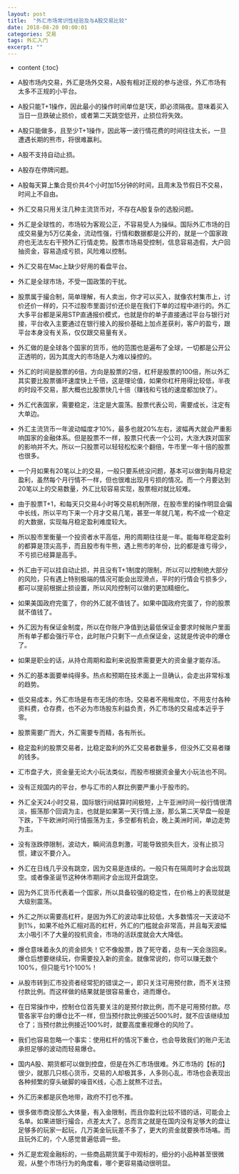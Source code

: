 ```yaml
---
layout: post
title:  "外汇市场常识性经验及与A股交易比较"
date: 2018-08-20 00:00:01
categories: 交易
tags: 外汇入门
excerpt: ""
---
```


* content
{:toc}


* A股市场内交易，外汇是场外交易，A股有相对正规的参与途径，外汇市场有太多不正规的小平台。

* A股只能T+1操作，因此最小的操作时间单位是1天，即必须隔夜。意味着买入当日一旦跌破止损价，或者第二天跳空低开，止损位将失效。

* A股只能做多，且至少T+1操作，因此等一波行情花费的时间往往太长，一旦遭遇长期的熊市，将很难赢利。

* A股不支持自动止损。

* A股存在停牌问题。

* A股每天算上集合竞价共4个小时加15分钟的时间，且周末及节假日不交易，时间上不自由。

* 外汇交易只用关注几种主流货币对，不存在A股复杂的选股问题。

* 外汇是全球性的，市场较为客观公正，不容易受人为操纵。国际外汇市场的日成交易量为5万亿美金，流动性强，行情和数据都是公开的，就是一个国家政府也无法左右干预外汇行情走势。股票市场易受控制，信息容易造假，大户回抽资金，容易造成亏损，风险难以控制。

* 外汇交易在Mac上缺少好用的看盘平台。

* 外汇是全球市场，不受一国政策的干扰。

* 股票属于撮合制，简单理解，有人卖出，你才可以买入，就像农村集市上，讨价还价一样的，只不过股市里面讨价还价是在我们下单的过程中进行的。外汇大多平台都是采用STP直通报价模式，也就是你的单子直接通过平台与银行对接，平台收入主要通过在银行接入的报价基础上加点差获利，客户的盈亏，跟平台本身没有关系，仅仅跟交易量有关。

* 外汇做的是全球各个国家的货币，他的范围也是遍布了全球，一切都是公开公正透明的，因为其庞大的市场是人为难以操控的。

* 外汇的时间是股票的6倍，方向是股票的2倍，杠杆是股票的100倍，所以外汇其实要比股票循环速度快上千倍，这是理论值，如果你杠杆用得比较低，半夜的时段不交易，那大概也比股票快几十倍（赚钱和亏钱的速度都加快了）。

* 外汇代表国家，需要稳定，注定是大震荡。股票代表公司，需要成长，注定有大单边。

* 外汇主流货币一年波动幅度才10%，最多也就20%左右，波幅再大就会严重影响国家的金融体系。但是股票不一样，股票只代表一个公司，大涨大跌对国家的影响并不大。所以一只股票可以轻轻松松来个翻倍，牛市里一年十倍的股票也很多。

* 一个月如果有20笔以上的交易，一般只要系统没问题，基本可以做到每月稳定盈利，虽然每个月行情不一样，但也很难出现月亏损的情况。而一个月要达到20笔以上的交易数量，外汇比较容易实现，股票相对就比较难。

* 由于股票T+1，和每天只交易4小时等交易机制所限，在股市里的操作明显会偏中长线，所以平均下来一个月才交易几笔，甚至一年就几笔，构不成一个稳定的大数据，实现每月稳定盈利难度较大。

* 所以股市里衡量一个投资者水平高低，用的周期往往是一年。能每年稳定盈利的都算是顶尖高手，而且股市有牛熊，遇上熊市的年份，比的都是谁亏得少，不亏损已经算是高手。

* 外汇由于可以挂自动止损，并且没有T+1制度的限制，所以可以控制绝大部分的风险，只有遇上特别极端的情况可能会出现滑点，平时的行情会亏损多少，都可以提前根据止损设置，所以风险控制可以做的更加精细化。

* 如果美国政府完蛋了，你的外汇就不值钱了。如果中国政府完蛋了，你的股票就不值钱了。

* 外汇因为有保证金制度，所以在你账户净值到达最低保证金要求时候账户里面所有单子都会强行平仓，此时账户只剩下一点点保证金，这就是传说中的爆仓了。

* 如果是职业的话，从持仓周期和盈利来说股票需要更大的资金量才能存活。

* 外汇的基本面要单纯得多。热点和预期在技术面上一旦确认，会走出非常标准的趋势。

* 低交易成本，外汇市场是有市无场的市场，交易者不用租席位，不用支付各种资料费，仓存费，也不必为市场股东利益负责，外汇市场的交易成本近乎于零。

* 股票需要广而大，外汇需要专而精，各有所长。

* 稳定盈利的股票交易者，比稳定盈利的外汇交易者数量多，但没外汇交易者赚的钱多。

* 汇市盘子大，资金量无论大小玩法类似，而股市根据资金量大小玩法也不同。

* 没有正规国内的平台，参与汇市的人群比例要严重小于股市的。

* 外汇全天24小时交易，国际银行间结算时间极短，上午亚洲时间一般行情很清淡，振荡那个回调为主，也就是如果第一天行情上涨，那么第二天早盘一般是下跌，下午欧洲时间行情振荡为主，多空都有机会，晚上美洲时间，单边走势为主。

* 没有涨跌停限制，波动大，瞬间消息刺激，可能导致损失巨大，没有止损习惯，建议不要介入。

* 外汇在日线几乎没有跳空，因为交易是连续的。一般只有在隔周时才会出现跳空。或者像圣诞节这种休市期间才会出现开盘跳空。

* 因为外汇货币代表着一个国家，所以具备较强的稳定性，在价格上的表现就是大级别震荡。

* 外汇之所以需要高杠杆，是因为外汇的波动率比较低，大多数情况一天波动不到1%，如果不给外汇相对高的杠杆，外汇的门槛就会非常高，并且每天波幅太小吸引不了大量的投机资金，市场的活跃度就会大大降低。

* 爆仓意味着永久的资金损失！它不像股票，跌了死守着，总有一天会涨回来。爆仓后想要继续玩，你需要投入新的资金。就像常说的，你可以赚无数个100%，但只能亏1个100%！

* 从股市转到汇市投资者经常犯的错误之一，即只关注可用预付款，而不关注预付款比例。而这样做的结果就是很容易重仓，进而爆仓。

* 在日常操作中，控制仓位首先要关注的是预付款比例，而不是可用预付款。尽管各家平台的爆仓比不一样，但当预付款比例接近500%时，就不应该继续加仓了；当预付款比例接近100%时，就要高度重视爆仓的风险了。

* 我们也容易忽略一个事实：使用杠杆的情况下重仓，也会导致我们的账户无法承担足够的波动而轻易爆仓。

* 国内A股、期货都可以做到控盘，但是在外汇市场很难。外汇市场的【标的】很少，就那几只核心货币，交易的人却极其多，人多则心乱，市场也会表现出各种频繁的穿头破脚的噪音K线，心态上就熬不过去。

* 外汇历来都是灰色地带，政府不打也不推。

* 很多做市商没那么大体量，有入金限制，而且你盈利比较不错的话，可能会上名单。如果进银行撮合，点差太大了。总而言之就是在国内没有足够大的盘让足够多的玩家一起玩，几万美金玩玩差不多了，更大的资金就要换市场咯。而且玩外汇的，个人感觉普遍低调一些。

* 外汇是宏观金融标的，一些商品期货属于中观标的，细分的小品种甚至很微观，从整个市场行为的角度看，哪个更容易撬动很明显。














